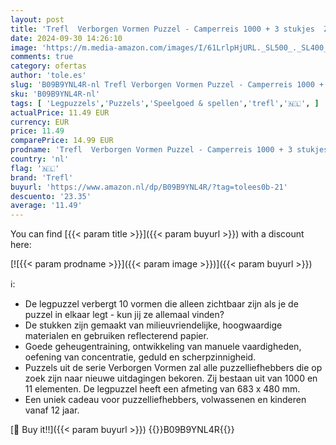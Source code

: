 ```yaml
---
layout: post
title: 'Trefl  Verborgen Vormen Puzzel - Camperreis 1000 + 3 stukjes  Zoek Verborgen Vormen Puzzel  Ongewone Puzzel  Vakantie  Camper  Busje Leven  Creatief Vermaak'
date: 2024-09-30 14:26:10
image: 'https://m.media-amazon.com/images/I/61LrlpHjURL._SL500_._SL400_.jpg'
comments: true
category: ofertas
author: 'tole.es'
slug: 'B09B9YNL4R-nl Trefl Verborgen Vormen Puzzel - Camperreis 1000 + 3...'
sku: 'B09B9YNL4R-nl'
tags: [ 'Legpuzzels','Puzzels','Speelgoed & spellen','trefl','🇳🇱', ]
actualPrice: 11.49 EUR
currency: EUR
price: 11.49
comparePrice: 14.99 EUR
prodname: 'Trefl  Verborgen Vormen Puzzel - Camperreis 1000 + 3 stukjes  Zoek Verborgen Vormen Puzzel  Ongewone Puzzel  Vakantie  Camper  Busje Leven  Creatief Vermaak'
country: 'nl'
flag: '🇳🇱'
brand: 'Trefl'
buyurl: 'https://www.amazon.nl/dp/B09B9YNL4R/?tag=tolees0b-21'
descuento: '23.35'
average: '11.49'
---
```


You can find [{{< param title >}}]({{< param buyurl >}}) with a discount here:

[![{{< param prodname >}}]({{< param image >}})]({{< param buyurl >}})

ℹ️:

- De legpuzzel verbergt 10 vormen die alleen zichtbaar zijn als je de puzzel in elkaar legt - kun jij ze allemaal vinden?
- De stukken zijn gemaakt van milieuvriendelijke, hoogwaardige materialen en gebruiken reflecterend papier.
- Goede geheugentraining, ontwikkeling van manuele vaardigheden, oefening van concentratie, geduld en scherpzinnigheid.
- Puzzels uit de serie Verborgen Vormen zal alle puzzelliefhebbers die op zoek zijn naar nieuwe uitdagingen bekoren. Zij bestaan uit van 1000 en 11 elementen. De legpuzzel heeft een afmeting van 683 x 480 mm.
- Een uniek cadeau voor puzzelliefhebbers, volwassenen en kinderen vanaf 12 jaar.

[🛒 Buy it!!]({{< param buyurl >}})
{{<world>}}B09B9YNL4R{{</world>}}
